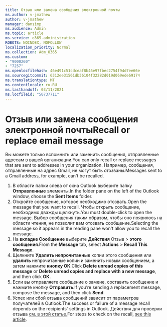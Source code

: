 ```yaml
---
title: Отзыв или замена сообщения электронной почты
ms.author: v-jmathew
author: v-jmathew
manager: dansimp
ms.audience: Admin
ms.topic: article
ms.service: o365-administration
ROBOTS: NOINDEX, NOFOLLOW
localization_priority: Normal
ms.collection: Adm_O365
ms.custom:
- "9000260"
- "7257"
ms.openlocfilehash: 46e491c51cdceaf8b46e97fbec2754f94d7ee66e
ms.sourcegitcommit: 6312ee31561db36104f32282d019d069ede69174
ms.translationtype: MT
ms.contentlocale: ru-RU
ms.lasthandoff: 03/11/2021
ms.locfileid: "50737711"
---
```

# <a name="recall-or-replace-email-message"></a><span data-ttu-id="07c31-102">Отзыв или замена сообщения электронной почты</span><span class="sxs-lookup"><span data-stu-id="07c31-102">Recall or replace email message</span></span>

<span data-ttu-id="07c31-103">Вы можете только вспомнить или заменить сообщения, отправленные адресам в вашей организации.</span><span class="sxs-lookup"><span data-stu-id="07c31-103">You can only recall or replace messages that are sent to addresses in your organization.</span></span> <span data-ttu-id="07c31-104">Например, сообщения, отправленные на адрес Gmail, не могут быть отозваны.</span><span class="sxs-lookup"><span data-stu-id="07c31-104">Messages sent to a Gmail address, for example, can't be recalled.</span></span>

1. <span data-ttu-id="07c31-105">В области папки слева от окна Outlook выберите папку **Отправленные** элементы.</span><span class="sxs-lookup"><span data-stu-id="07c31-105">In the folder pane on the left of the Outlook window, choose the **Sent Items** folder.</span></span>
2. <span data-ttu-id="07c31-106">Откройте сообщение, которое необходимо отозвать.</span><span class="sxs-lookup"><span data-stu-id="07c31-106">Open the message that you want to recall.</span></span> <span data-ttu-id="07c31-107">Чтобы открыть сообщение, необходимо дважды щелкнуть.</span><span class="sxs-lookup"><span data-stu-id="07c31-107">You must double-click to open the message.</span></span> <span data-ttu-id="07c31-108">Выбор сообщения таким образом, чтобы оно появилось на области чтения, не позволит вам отозвать сообщение.</span><span class="sxs-lookup"><span data-stu-id="07c31-108">Selecting the message so it appears in the reading pane won't allow you to recall the message.</span></span>
3. <span data-ttu-id="07c31-109">На **вкладке Сообщение** выберите **Действия** Отзыв  >  **этого сообщения**.</span><span class="sxs-lookup"><span data-stu-id="07c31-109">From the **Message** tab, select **Actions** > **Recall This Message**.</span></span>
4. <span data-ttu-id="07c31-110">Щелкните **Удалить непрочитанные** копии этого сообщения или **удалить** непрочитанные копии и заменить новым сообщением, а затем нажмите **кнопку ОК**.</span><span class="sxs-lookup"><span data-stu-id="07c31-110">Click **Delete unread copies of this message** or **Delete unread copies and replace with a new message**, and then click **OK**.</span></span>
5. <span data-ttu-id="07c31-111">Если вы отправляете сообщение о замене, составить сообщение и нажмите кнопку **Отправить**.</span><span class="sxs-lookup"><span data-stu-id="07c31-111">If you’re sending a replacement message, compose the message, and then click **Send**.</span></span>
6. <span data-ttu-id="07c31-112">Успех или сбой отзыва сообщений зависит от параметров получателей в Outlook.</span><span class="sxs-lookup"><span data-stu-id="07c31-112">The success or failure of a message recall depends on the recipients' settings in Outlook.</span></span> <span data-ttu-id="07c31-113">Действия для проверки отзыва [см. в этой статье.](https://support.office.com/article/recall-or-replace-an-email-message-that-you-sent-35027f88-d655-4554-b4f8-6c0729a723a0#tocheck)</span><span class="sxs-lookup"><span data-stu-id="07c31-113">For steps to check on the recall, [see this article](https://support.office.com/article/recall-or-replace-an-email-message-that-you-sent-35027f88-d655-4554-b4f8-6c0729a723a0#tocheck).</span></span>
